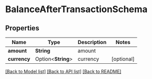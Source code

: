 # BalanceAfterTransactionSchema

## Properties

| Name         | Type               | Description | Notes      |
| ------------ | ------------------ | ----------- | ---------- |
| **amount**   | **String**         | amount      |
| **currency** | Option<**String**> | currency    | [optional] |

[[Back to Model list]](../README.md#documentation-for-models) [[Back to API list]](../README.md#documentation-for-api-endpoints) [[Back to README]](../README.md)
